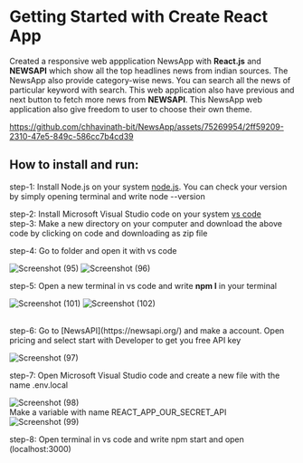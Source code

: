 # Getting Started with Create React App

Created a responsive web appplication NewsApp with <b>React.js</b> and <b>NEWSAPI</b> which show all the top headlines news from indian sources. The NewsApp also provide category-wise news. You can search all the news of particular keyword with search. This web application also have previous and next button to fetch more news from <b>NEWSAPI</b>. This NewsApp web application also give freedom to user to choose their own theme.




https://github.com/chhavinath-bit/NewsApp/assets/75269954/2ff59209-2310-47e5-849c-586cc7b4cd39




## How to install and run:

step-1: Install Node.js on your system [node.js](https://nodejs.org/en/download). You can check your version by simply opening terminal and write node --version
<br>

step-2: Install Microsoft Visual Studio code on your system [vs code](https://code.visualstudio.com/download)
<br>
step-3: Make a new directory on your computer and download the above code by clicking on code and downloading as zip file 
<br>

step-4: Go to folder and open it with vs code

![Screenshot (95)](https://github.com/chhavinath-bit/NewsApp/assets/75269954/1d3ccb19-1433-4c5a-9659-36537639352c)
![Screenshot (96)](https://github.com/chhavinath-bit/NewsApp/assets/75269954/dbc96fe6-3729-4747-b2f1-e89ea66e0a4b)
<br>

step-5: Open a new terminal in vs code and write <b>npm I</b> in your terminal 

![Screenshot (101)](https://github.com/chhavinath-bit/NewsApp/assets/75269954/8a3bd920-2f69-461f-a7e9-6e12806eb4c3)
![Screenshot (102)](https://github.com/chhavinath-bit/NewsApp/assets/75269954/91b9e9ac-558e-4b57-82d1-9b3d1172e9fc)

<br>
step-6: Go to [NewsAPI](https://newsapi.org/) and make a account. Open pricing and select start with Developer to get you free API key

![Screenshot (97)](https://github.com/chhavinath-bit/NewsApp/assets/75269954/2d62a79b-86f7-4817-b66d-de164b1fef6e)


step-7: Open Microsoft Visual Studio code and create a new file with the name .env.local

![Screenshot (98)](https://github.com/chhavinath-bit/NewsApp/assets/75269954/8f311974-1e8e-4f86-8f54-fa2f109d8c56)
<br> 
Make a variable with name REACT_APP_OUR_SECRET_API
![Screenshot (99)](https://github.com/chhavinath-bit/NewsApp/assets/75269954/9222a079-9aaf-4e9e-baff-8fca7be213c7)
 

step-8: Open terminal in vs code and write npm start and open (localhost:3000)
